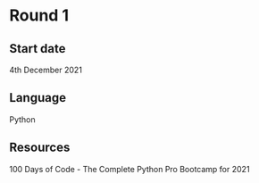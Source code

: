 # Round 1

## Start date

4th December 2021

## Language

Python

## Resources

100 Days of Code - The Complete Python Pro Bootcamp for 2021